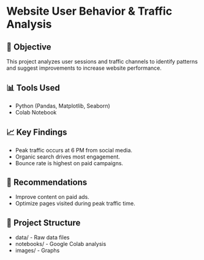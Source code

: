 # Website User Behavior & Traffic Analysis

## 📌 Objective
This project analyzes user sessions and traffic channels to identify patterns and suggest improvements to increase website performance.

## 📊 Tools Used
- Python (Pandas, Matplotlib, Seaborn)
- Colab Notebook

## 📈 Key Findings
- Peak traffic occurs at 6 PM from social media.
- Organic search drives most engagement.
- Bounce rate is highest on paid campaigns.

## 📌 Recommendations
- Improve content on paid ads.
- Optimize pages visited during peak traffic time.

## 📂 Project Structure
- data/ - Raw data files
- notebooks/ - Google Colab analysis
- images/ - Graphs
